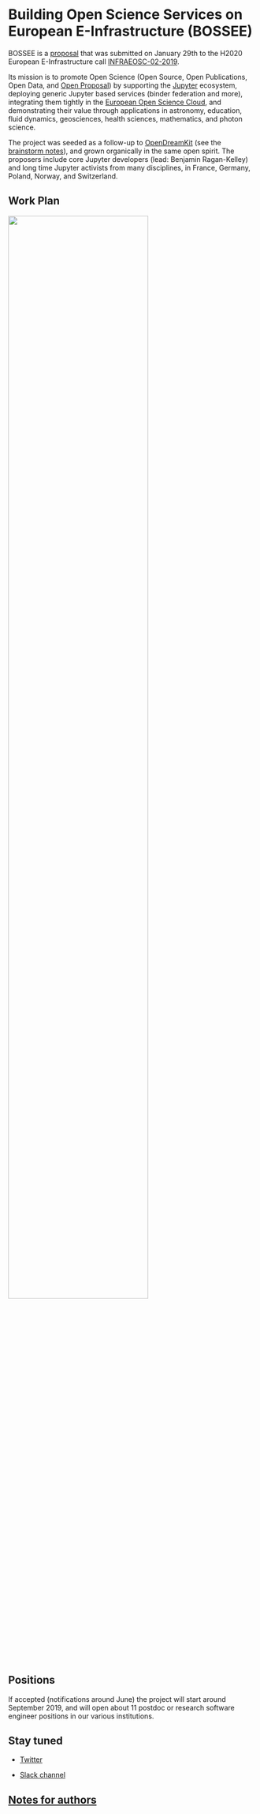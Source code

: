 # Building Open Science Services on European E-Infrastructure (BOSSEE)

BOSSEE is a [proposal](submitted.pdf) that was submitted on January
29th to the H2020 European E-Infrastructure call
[INFRAEOSC-02-2019](https://ec.europa.eu/info/funding-tenders/opportunities/portal/screen/opportunities/topic-details/infraeosc-02-2019).

Its mission is to promote Open Science (Open Source, Open
Publications, Open Data, and
[Open Proposal](https://opendreamkit.org/2015/01/31/open-proposal-writing/))
by supporting the [Jupyter](jupyter.org) ecosystem, deploying generic
Jupyter based services (binder federation and more), integrating them
tightly in the
[European Open Science Cloud](https://www.eosc-hub.eu/),
and demonstrating their value through applications in astronomy,
education, fluid dynamics, geosciences, health sciences, mathematics,
and photon science.

The project was seeded as a follow-up to
[OpenDreamKit](http://opendreamkit.org) (see the
[brainstorm notes](https://hackmd.io/fNJQFqgYQaCDGx-BFgz4XQ)),
and grown organically in the same open spirit.
The proposers include core Jupyter developers (lead: Benjamin
Ragan-Kelley) and long time Jupyter activists from many disciplines,
in France, Germany, Poland, Norway, and Switzerland.

## Work Plan

<img src="https://github.com/bossee-project/proposal/blob/master/images/workpackages.svg" width="75%">

## Positions

If accepted (notifications around June) the project will start around
September 2019, and will open about 11 postdoc or research software
engineer positions in our various institutions.

## Stay tuned

- [Twitter](https://twitter.com/ProjectBOSSEE)

- [Slack channel](https://bossee.slack.com/)

## [Notes for authors](Contributing.md)
